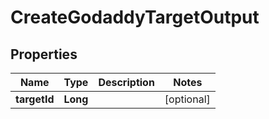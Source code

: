 

# CreateGodaddyTargetOutput


## Properties

Name | Type | Description | Notes
------------ | ------------- | ------------- | -------------
**targetId** | **Long** |  |  [optional]



